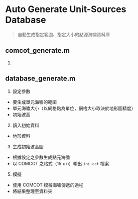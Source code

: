 # Auto Generate Unit-Sources Database
> 自動生成指定範圍、指定大小的點源海嘯資料庫

## comcot_generate.m
1. 

## database_generate.m
1. 設定參數
  * 要生成單元海嘯的範圍
  * 單元海嘯大小（以網格點為單位，網格大小取決於地形圖精度）
  * 初始波高
2. 讀入初始資料
  * 地形資料
3. 生成初始波高圖
  * 根據設定之參數生成點元海嘯
  * 以 COMCOT 之格式（15 x n）輸出 `ini.cct` 檔案
5. 模擬
  * 使用 COMCOT 模擬海嘯傳遞的過程
  * 將結果整理至資料夾
